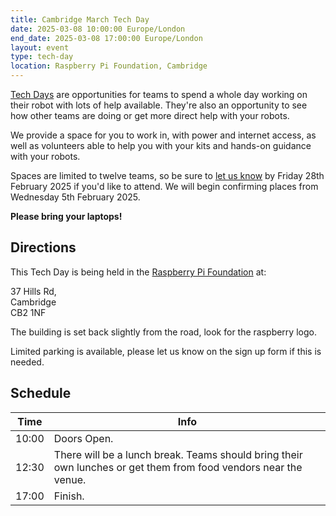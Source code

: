 ```yaml
---
title: Cambridge March Tech Day
date: 2025-03-08 10:00:00 Europe/London
end_date: 2025-03-08 17:00:00 Europe/London
layout: event
type: tech-day
location: Raspberry Pi Foundation, Cambridge
---
```


[Tech Days][tech-days] are opportunities for teams to spend a whole day working
on their robot with lots of help available. They're also an opportunity to see
how other teams are doing or get more direct help with your robots.

We provide a space for you to work in, with power and internet access, as well
as volunteers able to help you with your kits and hands-on guidance with your
robots.

Spaces are limited to twelve teams, so be sure to [let us know][tech-day-signup]
by Friday 28th February 2025 if you'd like to attend. We will begin confirming
places from Wednesday 5th February 2025.

**Please bring your laptops!**

## Directions

This Tech Day is being held in the [Raspberry Pi Foundation][venue-map] at:

37 Hills Rd,<br>
Cambridge<br>
CB2 1NF

The building is set back slightly from the road, look for the raspberry logo.

Limited parking is available, please let us know on the sign up form if this is needed.

## Schedule

| Time  | Info |
|-------|------|
| 10:00 | Doors Open. |
| 12:30 | There will be a lunch break. Teams should bring their own lunches or get them from food vendors near the venue. |
| 17:00 | Finish. |

[tech-days]: https://studentrobotics.org/docs/robots_101/tech_days
[tech-day-signup]: https://forms.gle/SpZnqpUAaRbxwy2C9
[venue-map]: https://maps.app.goo.gl/j98oSM3PdGXooAAD9
